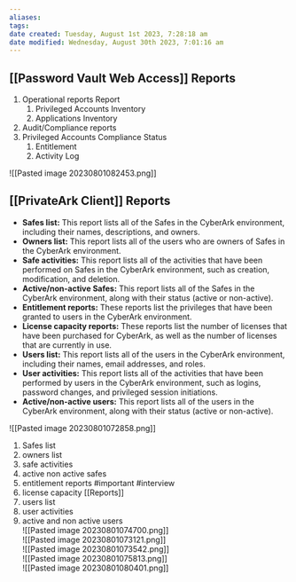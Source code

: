 ```yaml
---
aliases: 
tags: 
date created: Tuesday, August 1st 2023, 7:28:18 am
date modified: Wednesday, August 30th 2023, 7:01:16 am
---
```


## [[Password Vault Web Access]] Reports

1. Operational reports Report  
	1. Privileged Accounts Inventory  
	2. Applications Inventory  
2. Audit/Compliance reports  
3. Privileged Accounts Compliance Status  
	1. Entitlement
	2. Activity Log

![[Pasted image 20230801082453.png]]  

## [[PrivateArk Client]] Reports

- **Safes list:** This report lists all of the Safes in the CyberArk environment, including their names, descriptions, and owners.
- **Owners list:** This report lists all of the users who are owners of Safes in the CyberArk environment.
- **Safe activities:** This report lists all of the activities that have been performed on Safes in the CyberArk environment, such as creation, modification, and deletion.
- **Active/non-active Safes:** This report lists all of the Safes in the CyberArk environment, along with their status (active or non-active).
- **Entitlement reports:** These reports list the privileges that have been granted to users in the CyberArk environment.
- **License capacity reports:** These reports list the number of licenses that have been purchased for CyberArk, as well as the number of licenses that are currently in use.
- **Users list:** This report lists all of the users in the CyberArk environment, including their names, email addresses, and roles.
- **User activities:** This report lists all of the activities that have been performed by users in the CyberArk environment, such as logins, password changes, and privileged session initiations.
- **Active/non-active users:** This report lists all of the users in the CyberArk environment, along with their status (active or non-active).

![[Pasted image 20230801072858.png]]
1. Safes list
2. owners list
3. safe activities
4. active non active safes
5. entitlement reports #important #interview 
6. license capacity [[Reports]] 
7. users list
8. user activities 
9. active and non active users  
![[Pasted image 20230801074700.png]]  
![[Pasted image 20230801073121.png]]  
![[Pasted image 20230801073542.png]]  
![[Pasted image 20230801075813.png]]  
![[Pasted image 20230801080401.png]]
